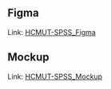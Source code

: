 ## Figma
Link: [HCMUT-SPSS_Figma](https://www.figma.com/design/cbLmGiIzLuzh33y4rJnJJE/Smart-printing-service-for-students?node-id=47-94&m=dev&t=nRkLUPzR7jJ15cs6-1)

## Mockup
Link: [HCMUT-SPSS_Mockup](https://www.figma.com/proto/cbLmGiIzLuzh33y4rJnJJE/Smart-printing-service-for-students?node-id=47-94&t=nRkLUPzR7jJ15cs6-1)